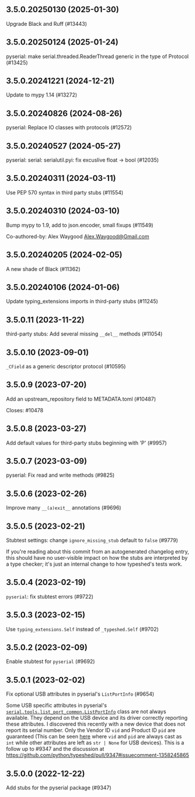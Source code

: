 ## 3.5.0.20250130 (2025-01-30)

Upgrade Black and Ruff (#13443)

## 3.5.0.20250124 (2025-01-24)

pyserial: make serial.threaded.ReaderThread generic in the type of Protocol (#13425)

## 3.5.0.20241221 (2024-12-21)

Update to mypy 1.14 (#13272)

## 3.5.0.20240826 (2024-08-26)

pyserial: Replace IO classes with protocols (#12572)

## 3.5.0.20240527 (2024-05-27)

pyserial: serial: serialutil.pyi: fix excuslive float -> bool (#12035)

## 3.5.0.20240311 (2024-03-11)

Use PEP 570 syntax in third party stubs (#11554)

## 3.5.0.20240310 (2024-03-10)

Bump mypy to 1.9, add to json.encoder, small fixups (#11549)

Co-authored-by: Alex Waygood <Alex.Waygood@Gmail.com>

## 3.5.0.20240205 (2024-02-05)

A new shade of Black (#11362)

## 3.5.0.20240106 (2024-01-06)

Update typing_extensions imports in third-party stubs (#11245)

## 3.5.0.11 (2023-11-22)

third-party stubs: Add several missing `__del__` methods (#11054)

## 3.5.0.10 (2023-09-01)

`_CField` as a generic descriptor protocol (#10595)

## 3.5.0.9 (2023-07-20)

Add an upstream_repository field to METADATA.toml (#10487)

Closes: #10478

## 3.5.0.8 (2023-03-27)

Add default values for third-party stubs beginning with 'P' (#9957)

## 3.5.0.7 (2023-03-09)

pyserial: Fix read and write methods (#9825)

## 3.5.0.6 (2023-02-26)

Improve many `__(a)exit__` annotations (#9696)

## 3.5.0.5 (2023-02-21)

Stubtest settings: change `ignore_missing_stub` default to `false` (#9779)

If you're reading about this commit from an autogenerated changelog entry, this should have no user-visible impact on how the stubs are interpreted by a type checker; it's just an internal change to how typeshed's tests work.

## 3.5.0.4 (2023-02-19)

`pyserial`: fix stubtest errors (#9722)

## 3.5.0.3 (2023-02-15)

Use `typing_extensions.Self` instead of `_typeshed.Self` (#9702)

## 3.5.0.2 (2023-02-09)

Enable stubtest for `pyserial` (#9692)

## 3.5.0.1 (2023-02-02)

Fix optional USB attributes in pyserial's `ListPortInfo` (#9654)

Some USB specific attributes in pyserial's [`serial.tools.list_port_common.ListPortInfo`](https://github.com/python/typeshed/blob/main/stubs/pyserial/serial/tools/list_ports_common.pyi#L11-L24) class are not always available. They depend on the USB device and its driver correctly reporting these attributes. I discovered this recently with a new device that does not report its serial number. Only the Vendor ID `vid` and Product ID `pid` are guaranteed (This can be seen [here](https://github.com/pyserial/pyserial/blob/master/serial/tools/list_ports_linux.py#L52-L62) where `vid` and `pid` are always cast as `int` while other attributes are left as `str | None` for USB devices).
This is a follow up to #9347 and the discussion at https://github.com/python/typeshed/pull/9347#issuecomment-1358245865

## 3.5.0.0 (2022-12-22)

Add stubs for the pyserial package (#9347)


